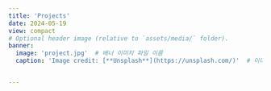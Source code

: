 ```yaml
---
title: 'Projects'
date: 2024-05-19
view: compact
# Optional header image (relative to `assets/media/` folder).
banner:
  image: 'project.jpg'  # 배너 이미지 파일 이름
  caption: 'Image credit: [**Unsplash**](https://unsplash.com/)'  # 이미지 캡션


---
```

